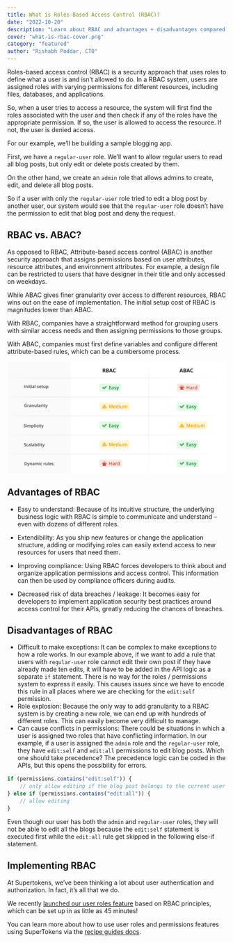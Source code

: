 ```yaml
---
title: What is Roles-Based Access Control (RBAC)?
date: "2022-10-20"
description: "Learn about RBAC and advantages + disadvantages compared to ABAC."
cover: "what-is-rbac-cover.png"
category: "featured"
author: "Rishabh Poddar, CTO"
---
```



Roles-based access control (RBAC) is a security approach that uses roles to define what a user is and isn’t allowed to do. In a RBAC system, users are assigned roles with varying permissions for different resources, including files, databases, and applications.

So, when a user tries to access a resource, the system will first find the roles associated with the user and then check if any of the roles have the appropriate permission. If so, the user is allowed to access the resource. If not, the user is denied access.

For our example, we’ll be building a sample blogging app.

First, we have a `regular-user` role. We’ll want to allow regular users to read all blog posts, but only edit or delete posts created by them.

On the other hand, we create an `admin` role that allows admins to create, edit, and delete all blog posts.

So if a user with only the `regular-user` role tried to edit a blog post by another user, our system would see that the `regular-user` role doesn’t have the permission to edit that blog post and deny the request. 

## RBAC vs. ABAC?

As opposed to RBAC, Attribute-based access control (ABAC) is another security approach that assigns permissions based on user attributes, resource attributes, and environment attributes. For example, a design file can be restricted to users that have designer in their title and only accessed on weekdays.

While ABAC gives finer granularity over access to different resources, RBAC wins out on the ease of implementation. The initial setup cost of RBAC is magnitudes lower than ABAC.

With RBAC, companies have a straightforward method for grouping users with similar access needs and then assigning permissions to those groups.

With ABAC, companies must first define variables and configure different attribute-based rules, which can be a cumbersome process.

![RBAC vs ABAC](./rbac-abac.png)


## Advantages of RBAC

- Easy to understand: Because of its intuitive structure, the underlying business logic with RBAC is simple to communicate and understand – even with dozens of different roles.

- Extendibility: As you ship new features or change the application structure, adding or modifying roles can easily extend access to new resources for users that need them.
- Improving compliance: Using RBAC forces developers to think about and organize application permissions and access control. This information can then be used by compliance officers during audits.
- Decreased risk of data breaches / leakage: It becomes easy for developers to implement application security best practices around access control for their APIs, greatly reducing the chances of breaches.

## Disadvantages of RBAC
- Difficult to make exceptions: It can be complex to make exceptions to how a role works. In our example above, if we want to add a rule that users with `regular-user` role cannot edit their own post if they have already made ten edits, it will have to be added in the API logic as a separate `if` statement. There is no way for the roles / permissions system to express it easily. This causes issues since we have to encode this rule in all places where we are checking for the `edit:self` permission.
- Role explosion: Because the only way to add granularity to a RBAC system is by creating a new role, we can end up with hundreds of different roles. This can easily become very difficult to manage.
- Can cause conflicts in permissions: There could be situations in which a user is assigned two roles that have conflicting information. In our example, if a user is assigned the `admin` role and the `regular-user` role, they have `edit:self` and `edit:all` permissions to edit blog posts. Which one should take precedence? The precedence logic can be coded in the APIs, but this opens the possibility for errors.  
  
```ts
if (permissions.contains("edit:self")) {
	// only allow editing if the blog post belongs to the current user 
} else if (permissions.contains("edit:all")) {
	// allow editing 
}  
```  

Even though our user has both the `admin` and `regular-user` roles, they will not be able to edit all the blogs because the `edit:self` statement is executed first while the `edit:all` rule get skipped in the following else-if statement.

## Implementing RBAC

At Supertokens, we’ve been thinking a lot about user authentication and authorization. In fact, it’s all that we do.

We recently [launched our user roles feature](https://supertokens.com/blog/introducing-user-roles-authorization-with-supertokens) based on RBAC principles, which can be set up in as little as 45 minutes!

You can learn more about how to use user roles and permissions features using SuperTokens via the [recipe guides docs](https://supertokens.com/docs/userroles/introduction).
